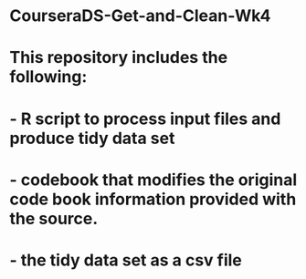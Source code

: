 # CourseraDS-Get-and-Clean-Wk4
# This repository includes the following:
# - R script to process input files and produce tidy data set
# - codebook that modifies the original code book information provided with the source.
# - the tidy data set as a csv file
